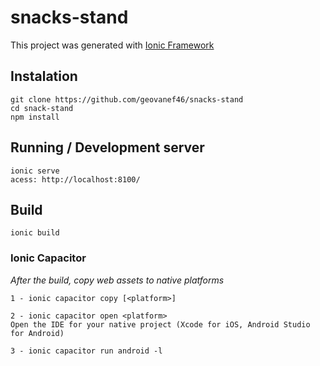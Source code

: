 # snacks-stand
This project was generated with [Ionic Framework](https://ionicframework.com/)

## Instalation

    git clone https://github.com/geovanef46/snacks-stand
    cd snack-stand
    npm install

## Running / Development server

    ionic serve
    acess: http://localhost:8100/
    

## Build

    ionic build
    
### Ionic Capacitor
*After the build, copy web assets to native platforms*

    1 - ionic capacitor copy [<platform>]
    
    2 - ionic capacitor open <platform>   
    Open the IDE for your native project (Xcode for iOS, Android Studio for Android)
    
    3 - ionic capacitor run android -l
